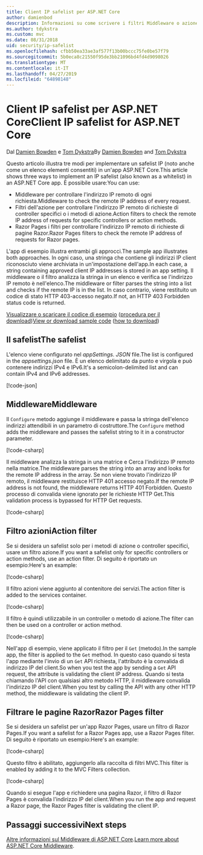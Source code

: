 ```yaml
---
title: Client IP safelist per ASP.NET Core
author: damienbod
description: Informazioni su come scrivere i filtri Middleware o azione per convalidare gli indirizzi IP remoti rispetto a un elenco di indirizzi IP approvati.
ms.author: tdykstra
ms.custom: mvc
ms.date: 08/31/2018
uid: security/ip-safelist
ms.openlocfilehash: cfbb50ea33ae3af577f13b00bccc75fe0be57f79
ms.sourcegitcommit: 5b0eca8c21550f95de3bb21096bd4fd4d9098026
ms.translationtype: MT
ms.contentlocale: it-IT
ms.lasthandoff: 04/27/2019
ms.locfileid: "64898148"
---
```

# <a name="client-ip-safelist-for-aspnet-core"></a><span data-ttu-id="cdffa-103">Client IP safelist per ASP.NET Core</span><span class="sxs-lookup"><span data-stu-id="cdffa-103">Client IP safelist for ASP.NET Core</span></span>

<span data-ttu-id="cdffa-104">Dal [Damien Bowden](https://twitter.com/damien_bod) e [Tom Dykstra](https://github.com/tdykstra)</span><span class="sxs-lookup"><span data-stu-id="cdffa-104">By [Damien Bowden](https://twitter.com/damien_bod) and [Tom Dykstra](https://github.com/tdykstra)</span></span>
 
<span data-ttu-id="cdffa-105">Questo articolo illustra tre modi per implementare un safelist IP (noto anche come un elenco elementi consentiti) in un'app ASP.NET Core.</span><span class="sxs-lookup"><span data-stu-id="cdffa-105">This article shows three ways to implement an IP safelist (also known as a whitelist) in an ASP.NET Core app.</span></span> <span data-ttu-id="cdffa-106">È possibile usare:</span><span class="sxs-lookup"><span data-stu-id="cdffa-106">You can use:</span></span>

* <span data-ttu-id="cdffa-107">Middleware per controllare l'indirizzo IP remoto di ogni richiesta.</span><span class="sxs-lookup"><span data-stu-id="cdffa-107">Middleware to check the remote IP address of every request.</span></span>
* <span data-ttu-id="cdffa-108">Filtri dell'azione per controllare l'indirizzo IP remoto di richieste di controller specifici o i metodi di azione.</span><span class="sxs-lookup"><span data-stu-id="cdffa-108">Action filters to check the remote IP address of requests for specific controllers or action methods.</span></span>
* <span data-ttu-id="cdffa-109">Razor Pages i filtri per controllare l'indirizzo IP remoto di richieste di pagine Razor.</span><span class="sxs-lookup"><span data-stu-id="cdffa-109">Razor Pages filters to check the remote IP address of requests for Razor pages.</span></span>

<span data-ttu-id="cdffa-110">L'app di esempio illustra entrambi gli approcci.</span><span class="sxs-lookup"><span data-stu-id="cdffa-110">The sample app illustrates both approaches.</span></span> <span data-ttu-id="cdffa-111">In ogni caso, una stringa che contiene gli indirizzi IP client riconosciuto viene archiviata in un'impostazione dell'app.</span><span class="sxs-lookup"><span data-stu-id="cdffa-111">In each case, a string containing approved client IP addresses is stored in an app setting.</span></span> <span data-ttu-id="cdffa-112">Il middleware o il filtro analizza la stringa in un elenco e verifica se l'indirizzo IP remoto è nell'elenco.</span><span class="sxs-lookup"><span data-stu-id="cdffa-112">The middleware or filter parses the string into a list and  checks if the remote IP is in the list.</span></span> <span data-ttu-id="cdffa-113">In caso contrario, viene restituito un codice di stato HTTP 403-accesso negato.</span><span class="sxs-lookup"><span data-stu-id="cdffa-113">If not, an HTTP 403 Forbidden status code is returned.</span></span>

<span data-ttu-id="cdffa-114">[Visualizzare o scaricare il codice di esempio](https://github.com/aspnet/AspNetCore.Docs/tree/master/aspnetcore/security/ip-safelist/samples/2.x/ClientIpAspNetCore) ([procedura per il download](xref:index#how-to-download-a-sample))</span><span class="sxs-lookup"><span data-stu-id="cdffa-114">[View or download sample code](https://github.com/aspnet/AspNetCore.Docs/tree/master/aspnetcore/security/ip-safelist/samples/2.x/ClientIpAspNetCore) ([how to download](xref:index#how-to-download-a-sample))</span></span>

## <a name="the-safelist"></a><span data-ttu-id="cdffa-115">Il safelist</span><span class="sxs-lookup"><span data-stu-id="cdffa-115">The safelist</span></span>

<span data-ttu-id="cdffa-116">L'elenco viene configurato nel *appSettings. JSON* file.</span><span class="sxs-lookup"><span data-stu-id="cdffa-116">The list is configured in the *appsettings.json* file.</span></span> <span data-ttu-id="cdffa-117">È un elenco delimitato da punto e virgola e può contenere indirizzi IPv4 e IPv6.</span><span class="sxs-lookup"><span data-stu-id="cdffa-117">It's a semicolon-delimited list and can contain IPv4 and IPv6 addresses.</span></span>

[!code-json[](ip-safelist/samples/2.x/ClientIpAspNetCore/appsettings.json?highlight=2)]

## <a name="middleware"></a><span data-ttu-id="cdffa-118">Middleware</span><span class="sxs-lookup"><span data-stu-id="cdffa-118">Middleware</span></span>

<span data-ttu-id="cdffa-119">Il `Configure` metodo aggiunge il middleware e passa la stringa dell'elenco indirizzi attendibili in un parametro di costruttore.</span><span class="sxs-lookup"><span data-stu-id="cdffa-119">The `Configure` method adds the middleware and passes the safelist string to it in a constructor parameter.</span></span>

[!code-csharp[](ip-safelist/samples/2.x/ClientIpAspNetCore/Startup.cs?name=snippet_Configure&highlight=7)]

<span data-ttu-id="cdffa-120">Il middleware analizza la stringa in una matrice e Cerca l'indirizzo IP remoto nella matrice.</span><span class="sxs-lookup"><span data-stu-id="cdffa-120">The middleware parses the string into an array and looks for the remote IP address in the array.</span></span> <span data-ttu-id="cdffa-121">Se non viene trovato l'indirizzo IP remoto, il middleware restituisce HTTP 401 accesso negato.</span><span class="sxs-lookup"><span data-stu-id="cdffa-121">If the remote IP address is not found, the middleware returns HTTP 401 Forbidden.</span></span> <span data-ttu-id="cdffa-122">Questo processo di convalida viene ignorato per le richieste HTTP Get.</span><span class="sxs-lookup"><span data-stu-id="cdffa-122">This validation process is bypassed for HTTP Get requests.</span></span>

[!code-csharp[](ip-safelist/samples/2.x/ClientIpAspNetCore/AdminSafeListMiddleware.cs?name=snippet_ClassOnly)]

## <a name="action-filter"></a><span data-ttu-id="cdffa-123">Filtro azioni</span><span class="sxs-lookup"><span data-stu-id="cdffa-123">Action filter</span></span>

<span data-ttu-id="cdffa-124">Se si desidera un safelist solo per i metodi di azione o controller specifici, usare un filtro azione.</span><span class="sxs-lookup"><span data-stu-id="cdffa-124">If you want a safelist only for specific controllers or action methods, use an action filter.</span></span> <span data-ttu-id="cdffa-125">Di seguito è riportato un esempio:</span><span class="sxs-lookup"><span data-stu-id="cdffa-125">Here's an example:</span></span> 

[!code-csharp[](ip-safelist/samples/2.x/ClientIpAspNetCore/Filters/ClientIdCheckFilter.cs)]

<span data-ttu-id="cdffa-126">Il filtro azioni viene aggiunto al contenitore dei servizi.</span><span class="sxs-lookup"><span data-stu-id="cdffa-126">The action filter is added to the services container.</span></span>

[!code-csharp[](ip-safelist/samples/2.x/ClientIpAspNetCore/Startup.cs?name=snippet_ConfigureServices&highlight=3)]

<span data-ttu-id="cdffa-127">Il filtro è quindi utilizzabile in un controller o metodo di azione.</span><span class="sxs-lookup"><span data-stu-id="cdffa-127">The filter can then be used on a controller or action method.</span></span>

[!code-csharp[](ip-safelist/samples/2.x/ClientIpAspNetCore/Controllers/ValuesController.cs?name=snippet_Filter&highlight=1)]

<span data-ttu-id="cdffa-128">Nell'app di esempio, viene applicato il filtro per il `Get` (metodo).</span><span class="sxs-lookup"><span data-stu-id="cdffa-128">In the sample app, the filter is applied to the `Get` method.</span></span> <span data-ttu-id="cdffa-129">In questo caso quando si testa l'app mediante l'invio di un `Get` API richiesta, l'attributo è la convalida di indirizzo IP del client.</span><span class="sxs-lookup"><span data-stu-id="cdffa-129">So when you test the app by sending a `Get` API request, the attribute is validating the client IP address.</span></span> <span data-ttu-id="cdffa-130">Quando si testa chiamando l'API con qualsiasi altro metodo HTTP, il middleware convalida l'indirizzo IP del client.</span><span class="sxs-lookup"><span data-stu-id="cdffa-130">When you test by calling the API with any other HTTP method, the middleware is validating the client IP.</span></span>

## <a name="razor-pages-filter"></a><span data-ttu-id="cdffa-131">Filtrare le pagine Razor</span><span class="sxs-lookup"><span data-stu-id="cdffa-131">Razor Pages filter</span></span> 

<span data-ttu-id="cdffa-132">Se si desidera un safelist per un'app Razor Pages, usare un filtro di Razor Pages.</span><span class="sxs-lookup"><span data-stu-id="cdffa-132">If you want a safelist for a Razor Pages app, use a Razor Pages filter.</span></span> <span data-ttu-id="cdffa-133">Di seguito è riportato un esempio:</span><span class="sxs-lookup"><span data-stu-id="cdffa-133">Here's an example:</span></span> 

[!code-csharp[](ip-safelist/samples/2.x/ClientIpAspNetCore/Filters/ClientIdCheckPageFilter.cs)]

<span data-ttu-id="cdffa-134">Questo filtro è abilitato, aggiungerlo alla raccolta di filtri MVC.</span><span class="sxs-lookup"><span data-stu-id="cdffa-134">This filter is enabled by adding it to the MVC Filters collection.</span></span>

[!code-csharp[](ip-safelist/samples/2.x/ClientIpAspNetCore/Startup.cs?name=snippet_ConfigureServices&highlight=7-9)]

<span data-ttu-id="cdffa-135">Quando si esegue l'app e richiedere una pagina Razor, il filtro di Razor Pages è convalida l'indirizzo IP del client.</span><span class="sxs-lookup"><span data-stu-id="cdffa-135">When you run the app and request a Razor page, the Razor Pages filter is validating the client IP.</span></span>

## <a name="next-steps"></a><span data-ttu-id="cdffa-136">Passaggi successivi</span><span class="sxs-lookup"><span data-stu-id="cdffa-136">Next steps</span></span>

<span data-ttu-id="cdffa-137">[Altre informazioni sul Middleware di ASP.NET Core](xref:fundamentals/middleware/index).</span><span class="sxs-lookup"><span data-stu-id="cdffa-137">[Learn more about ASP.NET Core Middleware](xref:fundamentals/middleware/index).</span></span>
